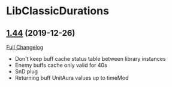 # LibClassicDurations

## [1.44](https://github.com/rgd87/LibClassicDurations/tree/1.44) (2019-12-26)
[Full Changelog](https://github.com/rgd87/LibClassicDurations/compare/1.41...1.44)

- Don't keep buff cache status table between library instances  
- Enemy buffs cache only valid for 40s  
- SnD plug  
- Returning buff UnitAura values up to timeMod  
